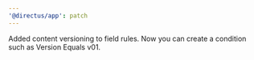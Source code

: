 ```yaml
---
'@directus/app': patch
---
```


Added content versioning to field rules. Now you can create a condition such as Version Equals v01.
